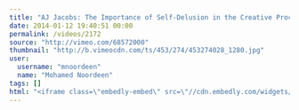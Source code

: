```yaml
---
title: "AJ Jacobs: The Importance of Self-Delusion in the Creative Process"
date: 2014-01-12 19:40:51 00:00
permalink: /videos/2172
source: "http://vimeo.com/68572000"
thumbnail: "http://b.vimeocdn.com/ts/453/274/453274028_1280.jpg"
user:
  username: "mnoordeen"
  name: "Mohamed Noordeen"
tags: []
html: "<iframe class=\"embedly-embed\" src=\"//cdn.embedly.com/widgets/media.html?src=https%3A%2F%2Fplayer.vimeo.com%2Fvideo%2F68572000&src_secure=1&url=http%3A%2F%2Fvimeo.com%2F68572000&image=http%3A%2F%2Fb.vimeocdn.com%2Fts%2F453%2F274%2F453274028_1280.jpg&key=950020ba825211e1a0764040d3dc5c07&type=text%2Fhtml&schema=vimeo\" width=\"1280\" height=\"720\" scrolling=\"no\" frameborder=\"0\" allowfullscreen></iframe>"
---
```


